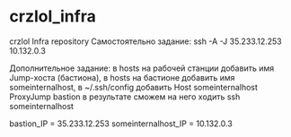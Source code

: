 # crzlol_infra
crzlol Infra repository
Самостоятельно задание:
ssh -A -J 35.233.12.253 10.132.0.3

Дополнительное задание:
в hosts на рабочей станции добавить имя Jump-хоста (бастиона),
в hosts на бастионе добавить имя someinternalhost,
в ~/.ssh/config добавить
Host someinternalhost
   ProxyJump bastion
в результате сможем на него ходить
ssh someinternalhost

bastion_IP = 35.233.12.253
someinternalhost_IP = 10.132.0.3

